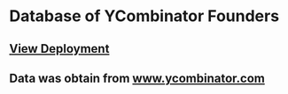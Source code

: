 # Database of YCombinator Founders
## [View Deployment](https://ycfounders.herokuapp.com/)

## Data was obtain from www.ycombinator.com
